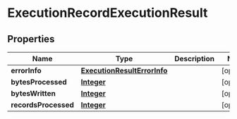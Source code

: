 

# ExecutionRecordExecutionResult


## Properties

| Name | Type | Description | Notes |
|------------ | ------------- | ------------- | -------------|
|**errorInfo** | [**ExecutionResultErrorInfo**](ExecutionResultErrorInfo.md) |  |  [optional] |
|**bytesProcessed** | [**Integer**](Integer.md) |  |  [optional] |
|**bytesWritten** | [**Integer**](Integer.md) |  |  [optional] |
|**recordsProcessed** | [**Integer**](Integer.md) |  |  [optional] |



